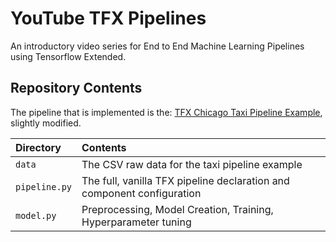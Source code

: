 # YouTube TFX Pipelines

An introductory video series for End to End Machine Learning Pipelines using Tensorflow Extended.

## Repository Contents

The pipeline that is implemented is the: [TFX Chicago Taxi Pipeline Example](https://github.com/tensorflow/tfx/tree/master/tfx/examples/chicago_taxi_pipeline), slightly modified.

| Directory     | Contents                                                               |
| :------------ | :--------------------------------------------------------------------- |
| `data`        | The CSV raw data for the taxi pipeline example                         |
| `pipeline.py` | The full, vanilla TFX pipeline declaration and component configuration |
| `model.py`    | Preprocessing, Model Creation, Training, Hyperparameter tuning         |
